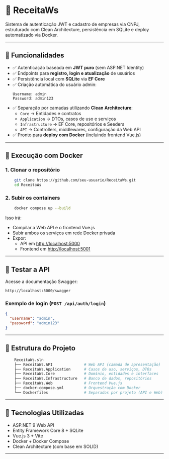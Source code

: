 # 📘 ReceitaWs

Sistema de autenticação JWT e cadastro de empresas via CNPJ, estruturado com Clean Architecture, persistência em SQLite e deploy automatizado via Docker.

---

## 🎯 Funcionalidades

- ✅ Autenticação baseada em **JWT puro** (sem ASP.NET Identity)
- ✅ Endpoints para **registro, login e atualização** de usuários
- ✅ Persistência local com **SQLite** via **EF Core**
- ✅ Criação automática do usuário admin:
  ```plaintext
  Username: admin
  Password: admin123
  ```
- ✅ Separação por camadas utilizando **Clean Architecture**:
    - `Core` → Entidades e contratos
    - `Application` → DTOs, casos de uso e serviços
    - `Infrastructure` → EF Core, repositórios e Seeders
    - `API` → Controllers, middlewares, configuração da Web API
- ✅ Pronto para **deploy com Docker** (incluindo frontend Vue.js)

---

## 🚀 Execução com Docker

### 1. Clonar o repositório

```bash
    git clone https://github.com/seu-usuario/ReceitaWs.git
    cd ReceitaWs
```

### 2. Subir os containers

```bash
    docker compose up --build
```

Isso irá:
- Compilar a Web API e o frontend Vue.js
- Subir ambos os serviços em rede Docker privada
- Expor:
    - API em [http://localhost:5000](http://localhost:5000)
    - Frontend em [http://localhost:5001](http://localhost:5001)

---

## 🧪 Testar a API

Acesse a documentação Swagger:

```
http://localhost:5000/swagger
```

### Exemplo de login (`POST /api/auth/login`)

```json
{
  "username": "admin",
  "password": "admin123"
}
```

---

## 📂 Estrutura do Projeto

```bash
    ReceitaWs.sln
    ├── ReceitaWs.API              # Web API (camada de apresentação)
    ├── ReceitaWs.Application      # Casos de uso, serviços, DTOs
    ├── ReceitaWs.Core             # Domínio, entidades e interfaces
    ├── ReceitaWs.Infrastructure   # Banco de dados, repositórios
    ├── ReceitaWs.Web              # Frontend Vue.js
    ├── docker-compose.yml         # Orquestração com Docker
    └── Dockerfiles                # Separados por projeto (API e Web)
```

---

## 📌 Tecnologias Utilizadas

- ASP.NET 9 Web API
- Entity Framework Core 8 + SQLite
- Vue.js 3 + Vite
- Docker + Docker Compose
- Clean Architecture (com base em SOLID)

---

